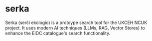 # serka
Serka (serĉi ekologio) is a protoype search tool for the UKCEH NCUK project. It uses modern AI techniques (LLMs, RAG, Vector Stores) to enhance the EIDC catalogue's search functionality.
